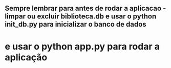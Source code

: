 ## Sempre lembrar para antes de rodar a aplicacao - limpar ou excluir biblioteca.db e usar o python init_db.py para inicializar o banco de dados
# e usar o python app.py para rodar a aplicação 